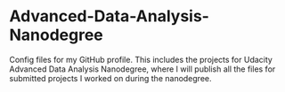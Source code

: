 # Advanced-Data-Analysis-Nanodegree
Config files for my GitHub profile.
This includes the projects for Udacity Advanced Data Analysis Nanodegree, where I will publish all the files for submitted projects I worked on during the nanodegree.
